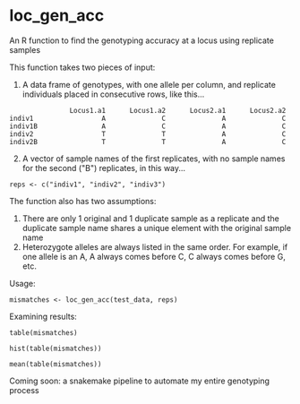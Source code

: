 # loc_gen_acc
An R function to find the genotyping accuracy at a locus using replicate samples

This function takes two pieces of input:

1. A data frame of genotypes, with one allele per column, and replicate individuals placed in consecutive rows, like this...
```
               Locus1.a1      Locus1.a2      Locus2.a1      Locus2.a2
indiv1                 A              C              A              C
indiv1B                A              C              A              C
indiv2                 T              T              A              C
indiv2B                T              T              A              C
```
2. A vector of sample names of the first replicates, with no sample names for the second ("B") replicates, in this way...
```
reps <- c("indiv1", "indiv2", "indiv3")
```
The function also has two assumptions:
1. There are only 1 original and 1 duplicate sample as a replicate and the duplicate sample name shares a unique element with the original sample name
2. Heterozygote alleles are always listed in the same order. For example, if one allele is an A, A always comes before C, C always comes before G, etc.

Usage:
```
mismatches <- loc_gen_acc(test_data, reps)
```
Examining results:
```
table(mismatches)

hist(table(mismatches))

mean(table(mismatches))
```

Coming soon: a snakemake pipeline to automate my entire genotyping process
